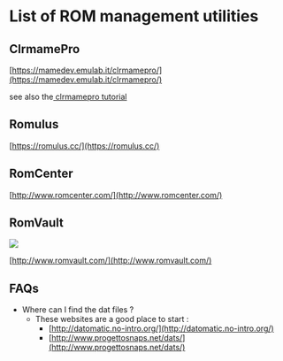 # List of ROM management utilities

## ClrmamePro <a id="clrmamepro"></a>

​[https://mamedev.emulab.it/clrmamepro/](https://mamedev.emulab.it/clrmamepro/)

see also the[ clrmamepro tutorial](https://recalbox.gitbook.io/tutorials/utility/rom-management/clrmamepro-tutorial)

## Romulus

​[https://romulus.cc/](https://romulus.cc/)

## RomCenter <a id="romcenter"></a>

​[http://www.romcenter.com/](http://www.romcenter.com/)

## RomVault <a id="romvault"></a>

![](http://www.romvault.com/graphics/rv.png)

​[http://www.romvault.com/](http://www.romvault.com/)

## FAQs

* Where can I find the dat files ? 
  * These websites are a good place to start : 
    * [http://datomatic.no-intro.org/](http://datomatic.no-intro.org/) 
    * [http://www.progettosnaps.net/dats/](http://www.progettosnaps.net/dats/)

